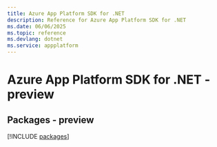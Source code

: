 ```yaml
---
title: Azure App Platform SDK for .NET
description: Reference for Azure App Platform SDK for .NET
ms.date: 06/06/2025
ms.topic: reference
ms.devlang: dotnet
ms.service: appplatform
---
```

# Azure App Platform SDK for .NET - preview
## Packages - preview
[!INCLUDE [packages](app-platform-index.md)]